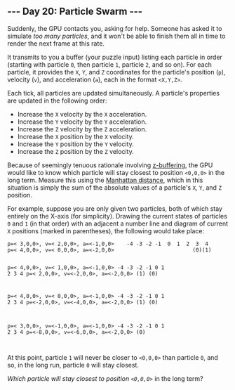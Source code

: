 <h2>--- Day 20: Particle Swarm ---</h2><p>Suddenly, the GPU contacts you, asking for <span title="...as if millions of graphics pipelines suddenly cried out for help, but suddenly started working on something else instead because they all have to do the same thing at the same time and can&apos;t spend very long asking for help.">help</span>. Someone has asked it to simulate <em>too many particles</em>, and it won&apos;t be able to finish them all in time to render the next frame at this rate.</p>
<p>It transmits to you a buffer (your puzzle input) listing each particle in order (starting with particle <code>0</code>, then particle <code>1</code>, particle <code>2</code>, and so on). For each particle, it provides the <code>X</code>, <code>Y</code>, and <code>Z</code> coordinates for the particle&apos;s position (<code>p</code>), velocity (<code>v</code>), and acceleration (<code>a</code>), each in the format <code>&lt;X,Y,Z&gt;</code>.</p>
<p>Each tick, all particles are updated simultaneously. A particle&apos;s properties are updated in the following order:</p>
<ul>
<li>Increase the <code>X</code> velocity by the <code>X</code> acceleration.</li>
<li>Increase the <code>Y</code> velocity by the <code>Y</code> acceleration.</li>
<li>Increase the <code>Z</code> velocity by the <code>Z</code> acceleration.</li>
<li>Increase the <code>X</code> position by the <code>X</code> velocity.</li>
<li>Increase the <code>Y</code> position by the <code>Y</code> velocity.</li>
<li>Increase the <code>Z</code> position by the <code>Z</code> velocity.</li>
</ul>
<p>Because of seemingly tenuous rationale involving <a href="https://en.wikipedia.org/wiki/Z-buffering">z-buffering</a>, the GPU would like to know which particle will stay closest to position <code>&lt;0,0,0&gt;</code> in the long term. Measure this using the <a href="https://en.wikipedia.org/wiki/Taxicab_geometry">Manhattan distance</a>, which in this situation is simply the sum of the absolute values of a particle&apos;s <code>X</code>, <code>Y</code>, and <code>Z</code> position.</p>
<p>For example, suppose you are only given two particles, both of which stay entirely on the X-axis (for simplicity). Drawing the current states of particles <code>0</code> and <code>1</code> (in that order) with an adjacent a number line and diagram of current <code>X</code> positions (marked in parentheses), the following would take place:</p>
<pre><code>p=&lt; 3,0,0&gt;, v=&lt; 2,0,0&gt;, a=&lt;-1,0,0&gt;    -4 -3 -2 -1  0  1  2  3  4
p=&lt; 4,0,0&gt;, v=&lt; 0,0,0&gt;, a=&lt;-2,0,0&gt;                         (0)(1)

p=&lt; 4,0,0&gt;, v=&lt; 1,0,0&gt;, a=&lt;-1,0,0&gt;    -4 -3 -2 -1  0  1  2  3  4
p=&lt; 2,0,0&gt;, v=&lt;-2,0,0&gt;, a=&lt;-2,0,0&gt;                      (1)   (0)

p=&lt; 4,0,0&gt;, v=&lt; 0,0,0&gt;, a=&lt;-1,0,0&gt;    -4 -3 -2 -1  0  1  2  3  4
p=&lt;-2,0,0&gt;, v=&lt;-4,0,0&gt;, a=&lt;-2,0,0&gt;          (1)               (0)

p=&lt; 3,0,0&gt;, v=&lt;-1,0,0&gt;, a=&lt;-1,0,0&gt;    -4 -3 -2 -1  0  1  2  3  4
p=&lt;-8,0,0&gt;, v=&lt;-6,0,0&gt;, a=&lt;-2,0,0&gt;                         (0)   
</code></pre>
<p>At this point, particle <code>1</code> will never be closer to <code>&lt;0,0,0&gt;</code> than particle <code>0</code>, and so, in the long run, particle <code>0</code> will stay closest.</p>
<p><em>Which particle will stay closest to position <code>&lt;0,0,0&gt;</code></em> in the long term?</p>
